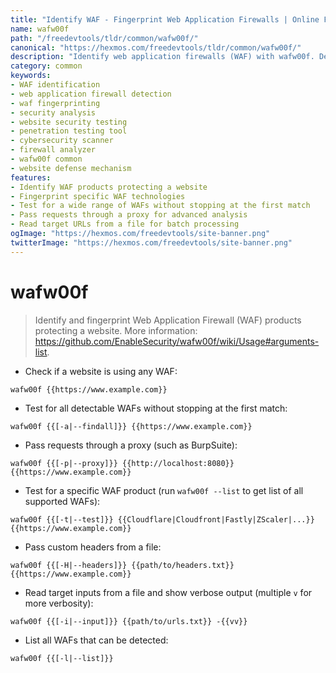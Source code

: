 ```yaml
---
title: "Identify WAF - Fingerprint Web Application Firewalls | Online Free DevTools by Hexmos"
name: wafw00f
path: "/freedevtools/tldr/common/wafw00f/"
canonical: "https://hexmos.com/freedevtools/tldr/common/wafw00f/"
description: "Identify web application firewalls (WAF) with wafw00f. Detect security measures and fingerprint WAF products protecting websites. Free online tool, no registration required."
category: common
keywords:
- WAF identification
- web application firewall detection
- waf fingerprinting
- security analysis
- website security testing
- penetration testing tool
- cybersecurity scanner
- firewall analyzer
- wafw00f common
- website defense mechanism
features:
- Identify WAF products protecting a website
- Fingerprint specific WAF technologies
- Test for a wide range of WAFs without stopping at the first match
- Pass requests through a proxy for advanced analysis
- Read target URLs from a file for batch processing
ogImage: "https://hexmos.com/freedevtools/site-banner.png"
twitterImage: "https://hexmos.com/freedevtools/site-banner.png"
---
```


# wafw00f

> Identify and fingerprint Web Application Firewall (WAF) products protecting a website.
> More information: <https://github.com/EnableSecurity/wafw00f/wiki/Usage#arguments-list>.

- Check if a website is using any WAF:

`wafw00f {{https://www.example.com}}`

- Test for all detectable WAFs without stopping at the first match:

`wafw00f {{[-a|--findall]}} {{https://www.example.com}}`

- Pass requests through a proxy (such as BurpSuite):

`wafw00f {{[-p|--proxy]}} {{http://localhost:8080}} {{https://www.example.com}}`

- Test for a specific WAF product (run `wafw00f --list` to get list of all supported WAFs):

`wafw00f {{[-t|--test]}} {{Cloudflare|Cloudfront|Fastly|ZScaler|...}} {{https://www.example.com}}`

- Pass custom headers from a file:

`wafw00f {{[-H|--headers]}} {{path/to/headers.txt}} {{https://www.example.com}}`

- Read target inputs from a file and show verbose output (multiple `v` for more verbosity):

`wafw00f {{[-i|--input]}} {{path/to/urls.txt}} -{{vv}}`

- List all WAFs that can be detected:

`wafw00f {{[-l|--list]}}`
